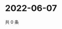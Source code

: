 # 2022-06-07

共 0 条

<!-- BEGIN WEIBO -->
<!-- 最后更新时间 Tue Jun 07 2022 03:14:08 GMT+0800 (China Standard Time) -->

<!-- END WEIBO -->
